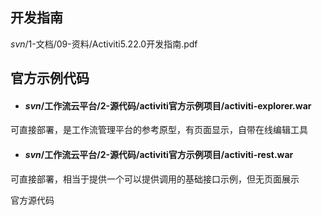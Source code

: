 ## 开发指南

$svn$/1-文档/09-资料/Activiti5.22.0开发指南.pdf

## 官方示例代码

* #### $svn$/工作流云平台/2-源代码/activiti官方示例项目/activiti-explorer.war

可直接部署，是工作流管理平台的参考原型，有页面显示，自带在线编辑工具

* #### $svn$/工作流云平台/2-源代码/activiti官方示例项目/activiti-rest.war

可直接部署，相当于提供一个可以提供调用的基础接口示例，但无页面展示

官方源代码

